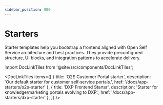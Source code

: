 ```yaml
---
sidebar_position: 000
---
```


# Starters

Starter templates help you bootstrap a frontend aligned with Open Self Service architecture and best practices. They provide preconfigured structure, UI blocks, and integration patterns to accelerate delivery.

import DocLinkTiles from '@site/src/components/DocLinkTiles';

<DocLinkTiles
items={[
{ title: 'O2S Customer Portal starter', description: 'Our default starter for customer self‑service portals.', href: '/docs/app-starters/o2s-starter' },
{ title: 'DXP Frontend Starter', description: 'Starter for knowledge/marketing portals evolving to DXP.', href: '/docs/app-starters/dxp-starter' },
]}
/>


